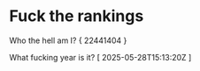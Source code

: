 # Fuck the rankings

Who the hell am I?
{ 22441404 }

What fucking year is it?
[ 2025-05-28T15:13:20Z ]
